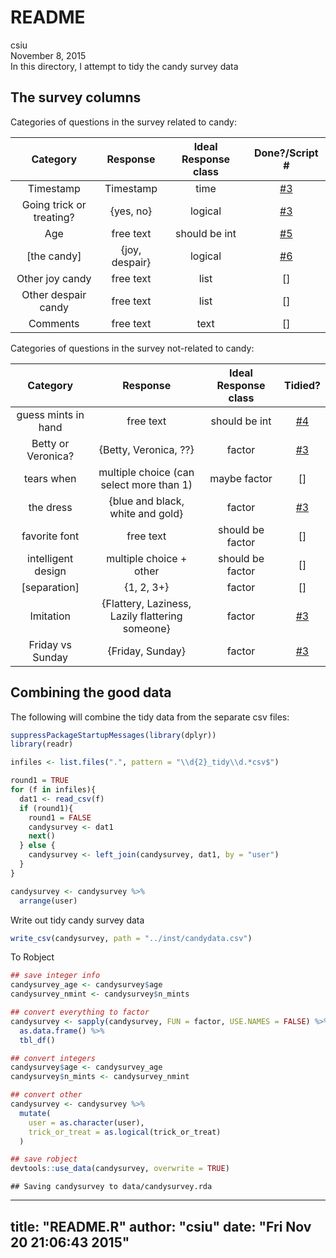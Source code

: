 # README
csiu  
November 8, 2015  
In this directory, I attempt to tidy the candy survey data

## The survey columns
Categories of questions in the survey related to candy:

| Category | Response | Ideal Response class | Done?/Script # |
|:--------:|:--------:|:--------------------:|:-------:|
| Timestamp | Timestamp | time | [#3](03_tidy1.md) |
| Going trick or treating? | {yes, no} | logical | [#3](03_tidy1.md) |
| Age | free text | should be int | [#5](05_tidy3-age.md) |
| [the candy] | {joy, despair} | logical | [#6](06_tidy4-candy.md) |
| Other joy candy | free text | list | [] |
| Other despair candy | free text | list | [] |
| Comments | free text | text | [] |

Categories of questions in the survey not-related to candy:

| Category | Response | Ideal Response class | Tidied? |
|:--------:|:--------:|:--------------------:|:-------:|
| guess mints in hand | free text | should be int | [#4](04_tidy2-mints.md) |
| Betty or Veronica? | {Betty, Veronica, ??} | factor | [#3](03_tidy1.md) |
| tears when | multiple choice (can select more than 1) | maybe factor | [] |
| the dress | {blue and black, white and gold} | factor | [#3](03_tidy1.md) |
| favorite font | free text | should be factor | [] |
| intelligent design | multiple choice + other | should be factor | [] |
| [separation] | {1, 2, 3+} | factor | [] |
| Imitation | {Flattery, Laziness, Lazily flattering someone} | factor | [#3](03_tidy1.md) |
| Friday vs Sunday | {Friday, Sunday} | factor | [#3](03_tidy1.md) |

## Combining the good data
The following will combine the tidy data from the separate csv files:


```r
suppressPackageStartupMessages(library(dplyr))
library(readr)

infiles <- list.files(".", pattern = "\\d{2}_tidy\\d.*csv$")

round1 = TRUE
for (f in infiles){
  dat1 <- read_csv(f)
  if (round1){
    round1 = FALSE
    candysurvey <- dat1
    next()
  } else {
    candysurvey <- left_join(candysurvey, dat1, by = "user")
  }
}

candysurvey <- candysurvey %>%
  arrange(user)
```

Write out tidy candy survey data


```r
write_csv(candysurvey, path = "../inst/candydata.csv")
```

To Robject


```r
## save integer info
candysurvey_age <- candysurvey$age
candysurvey_nmint <- candysurvey$n_mints

## convert everything to factor
candysurvey <- sapply(candysurvey, FUN = factor, USE.NAMES = FALSE) %>%
  as.data.frame() %>%
  tbl_df()

## convert integers
candysurvey$age <- candysurvey_age
candysurvey$n_mints <- candysurvey_nmint

## convert other
candysurvey <- candysurvey %>%
  mutate(
    user = as.character(user),
    trick_or_treat = as.logical(trick_or_treat)
  )

## save robject
devtools::use_data(candysurvey, overwrite = TRUE)
```

```
## Saving candysurvey to data/candysurvey.rda
```


---
title: "README.R"
author: "csiu"
date: "Fri Nov 20 21:06:43 2015"
---
